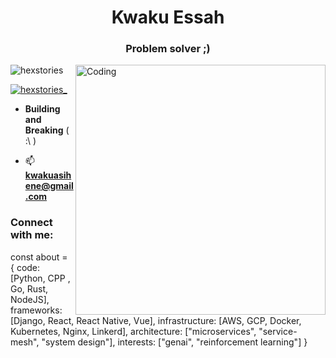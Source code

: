 <h1 align="center"> Kwaku Essah</h1>
<h3 align="center"> Problem solver ;)</h3>
<img align="right" alt="Coding" width="400" src="https://cdn.dribbble.com/users/1019864/screenshots/3079099/codeloop.gif">

<p align="left"> <img src="https://komarev.com/ghpvc/?username=hexstories&label=Profile%20views&color=0e75b6&style=flat" alt="hexstories" /> </p>

<p align="left"> <a href="https://twitter.com/hexstories_" target="blank"><img src="https://img.shields.io/twitter/follow/hexstories_?logo=twitter&style=for-the-badge" alt="hexstories_" /></a> </p>


-   **Building and Breaking** (  :\  ) 


- 📫  **kwakuasihene@gmail.com**

  


<h3 align="left">Connect with me:</h3>
<p align="left">
const about = {
  code: [Python, CPP , Go, Rust, NodeJS],
  frameworks: [Django, React, React Native, Vue],
  infrastructure: [AWS, GCP, Docker, Kubernetes, Nginx, Linkerd],
  architecture: ["microservices", "service-mesh", "system design"],
  interests: ["genai", "reinforcement learning"]
}



